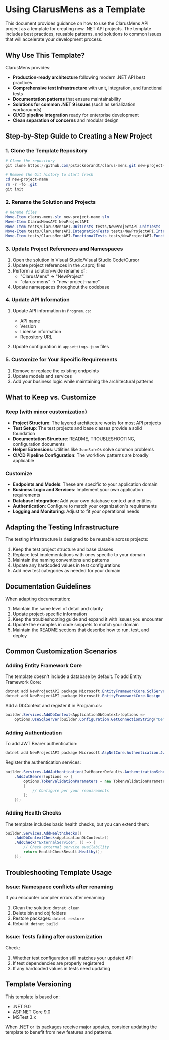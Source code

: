 # Using ClarusMens as a Template

This document provides guidance on how to use the ClarusMens API project as a template for creating new .NET API projects. The template includes best practices, reusable patterns, and solutions to common issues that will accelerate your development process.

## Why Use This Template?

ClarusMens provides:

- **Production-ready architecture** following modern .NET API best practices
- **Comprehensive test infrastructure** with unit, integration, and functional tests
- **Documentation patterns** that ensure maintainability
- **Solutions for common .NET 9 issues** (such as serialization workarounds)
- **CI/CD pipeline integration** ready for enterprise development
- **Clean separation of concerns** and modular design

## Step-by-Step Guide to Creating a New Project

### 1. Clone the Template Repository

```powershell
# Clone the repository
git clone https://github.com/pstackebrandt/clarus-mens.git new-project-name

# Remove the Git history to start fresh
cd new-project-name
rm -r -fo .git
git init
```

### 2. Rename the Solution and Projects

```powershell
# Rename files
Move-Item clarus-mens.sln new-project-name.sln
Move-Item ClarusMensAPI NewProjectAPI
Move-Item tests/ClarusMensAPI.UnitTests tests/NewProjectAPI.UnitTests
Move-Item tests/ClarusMensAPI.IntegrationTests tests/NewProjectAPI.IntegrationTests
Move-Item tests/ClarusMensAPI.FunctionalTests tests/NewProjectAPI.FunctionalTests
```

### 3. Update Project References and Namespaces

1. Open the solution in Visual Studio/Visual Studio Code/Cursor
2. Update project references in the .csproj files
3. Perform a solution-wide rename of:
   - "ClarusMens" → "NewProject"
   - "clarus-mens" → "new-project-name"
4. Update namespaces throughout the codebase

### 4. Update API Information

1. Update API information in `Program.cs`:
   - API name
   - Version
   - License information
   - Repository URL

2. Update configuration in `appsettings.json` files

### 5. Customize for Your Specific Requirements

1. Remove or replace the existing endpoints
2. Update models and services
3. Add your business logic while maintaining the architectural patterns

## What to Keep vs. Customize

### Keep (with minor customization)

- **Project Structure**: The layered architecture works for most API projects
- **Test Setup**: The test projects and base classes provide a solid foundation
- **Documentation Structure**: README, TROUBLESHOOTING, configuration documents
- **Helper Extensions**: Utilities like `JsonSafeOk` solve common problems
- **CI/CD Pipeline Configuration**: The workflow patterns are broadly applicable

### Customize

- **Endpoints and Models**: These are specific to your application domain
- **Business Logic and Services**: Implement your own application requirements
- **Database Integration**: Add your own database context and entities
- **Authentication**: Configure to match your organization's requirements
- **Logging and Monitoring**: Adjust to fit your operational needs

## Adapting the Testing Infrastructure

The testing infrastructure is designed to be reusable across projects:

1. Keep the test project structure and base classes
2. Replace test implementations with ones specific to your domain
3. Maintain the naming conventions and patterns
4. Update any hardcoded values in test configurations
5. Add new test categories as needed for your domain

## Documentation Guidelines

When adapting documentation:

1. Maintain the same level of detail and clarity
2. Update project-specific information
3. Keep the troubleshooting guide and expand it with issues you encounter
4. Update the examples in code snippets to match your domain
5. Maintain the README sections that describe how to run, test, and deploy

## Common Customization Scenarios

### Adding Entity Framework Core

The template doesn't include a database by default. To add Entity Framework Core:

```powershell
dotnet add NewProjectAPI package Microsoft.EntityFrameworkCore.SqlServer
dotnet add NewProjectAPI package Microsoft.EntityFrameworkCore.Design
```

Add a DbContext and register it in Program.cs:

```csharp
builder.Services.AddDbContext<ApplicationDbContext>(options =>
    options.UseSqlServer(builder.Configuration.GetConnectionString("DefaultConnection")));
```

### Adding Authentication

To add JWT Bearer authentication:

```powershell
dotnet add NewProjectAPI package Microsoft.AspNetCore.Authentication.JwtBearer
```

Register the authentication services:

```csharp
builder.Services.AddAuthentication(JwtBearerDefaults.AuthenticationScheme)
    .AddJwtBearer(options => {
        options.TokenValidationParameters = new TokenValidationParameters
        {
            // Configure per your requirements
        };
    });
```

### Adding Health Checks

The template includes basic health checks, but you can extend them:

```csharp
builder.Services.AddHealthChecks()
    .AddDbContextCheck<ApplicationDbContext>()
    .AddCheck("ExternalService", () => {
        // Check external service availability
        return HealthCheckResult.Healthy();
    });
```

## Troubleshooting Template Usage

### Issue: Namespace conflicts after renaming

If you encounter compiler errors after renaming:

1. Clean the solution: `dotnet clean`
2. Delete bin and obj folders
3. Restore packages: `dotnet restore`
4. Rebuild: `dotnet build`

### Issue: Tests failing after customization

Check:
1. Whether test configuration still matches your updated API
2. If test dependencies are properly registered
3. If any hardcoded values in tests need updating

## Template Versioning

This template is based on:
- .NET 9.0
- ASP.NET Core 9.0
- MSTest 3.x

When .NET or its packages receive major updates, consider updating the template to benefit from new features and patterns. 